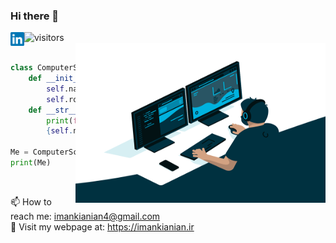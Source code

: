 ### Hi there 👋
<a href="https://www.linkedin.com/in/imankianian/">
  <img align="left" alt="Iman's Linkedin" width="22px" src="https://raw.githubusercontent.com/iman2693/iman2693/1a2b889762ccd651b71030e9cd71729369803fc7/linkedin.svg" />
</a>

![visitors](https://visitor-badge.laobi.icu/badge?page_id=iman2693)
<br>
<img align="right" alt="GIF" src="https://raw.githubusercontent.com/iman2693/iman2693/main/code.gif" width="400" height="256" />

```python

class ComputerScientist:
    def __init__(self,name,role):
        self.name = name
        self.role = role
    def __str__(self):
        print(f"Hey Guys. I'm\
        {self.name} and a {self.role}")

Me = ComputerScientist("Iman Kianian", "Computer Scientist")
print(Me)
```
<br>

📫 How to reach me: imankianian4@gmail.com <br>
💬 Visit my webpage at: https://imankianian.ir


<!--
**iman2693/iman2693** is a ✨ _special_ ✨ repository because its `README.md` (this file) appears on your GitHub profile.

Here are some ideas to get you started:

- 🔭 I’m currently working on ...
- 🌱 I’m currently learning ...
- 👯 I’m looking to collaborate on ...
- 🤔 I’m looking for help with ...
- 💬 Ask me about ...
- 📫 How to reach me: ...
- 😄 Pronouns: ...
- ⚡ Fun fact: ...
-->
